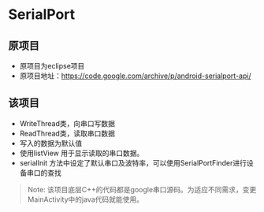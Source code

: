 # SerialPort
## 原项目
* 原项目为eclipse项目
* 原项目地址：https://code.google.com/archive/p/android-serialport-api/

## 该项目
* WriteThread类，向串口写数据
* ReadThread类，读取串口数据
* 写入的数据为默认值
* 使用listView 用于显示读取的串口数据。
* serialInit 方法中设定了默认串口及波特率，可以使用SerialPortFinder进行设备串口的查找

> Note: 该项目底层C++的代码都是google串口源码。为适应不同需求，变更MainActivity中的java代码就能使用。
